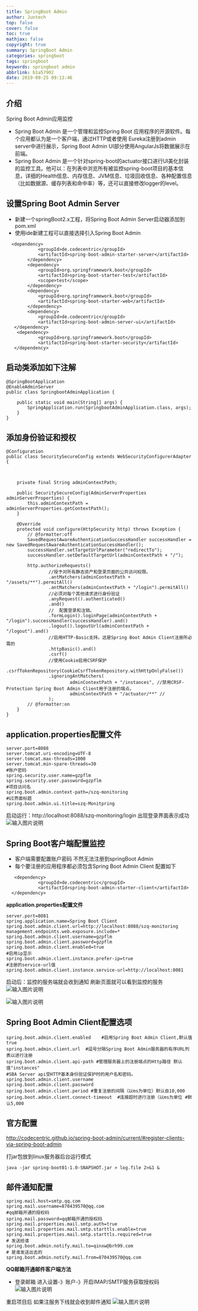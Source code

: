 ```yaml
---
title: SpringBoot Admin
author: Juntech
top: false
cover: false
toc: true
mathjax: false
copyright: true
summary: SpringBoot Admin
categories: springboot
tags: springboot
keywords: springboot admin
abbrlink: b1a57902
date: 2019-09-25 09:13:46
---
```


## 介绍

Spring Boot Admin应用监控 

- Spring Boot Admin 是一个管理和监控Spring Boot 应用程序的开源软件。每个应用都认为是一个客户端，通过HTTP或者使用 Eureka注册到admin server中进行展示，Spring Boot Admin UI部分使用AngularJs将数据展示在前端。
- Spring Boot Admin 是一个针对spring-boot的actuator接口进行UI美化封装的监控工具。他可以：在列表中浏览所有被监控spring-boot项目的基本信息，详细的Health信息、内存信息、JVM信息、垃圾回收信息、各种配置信息（比如数据源、缓存列表和命中率）等，还可以直接修改logger的level。

## 设置Spring Boot Admin Server

- 新建一个springBoot2.x工程，将Spring Boot Admin Server启动器添加到pom.xml
- 使用ide新建工程可以直接选择引入Spring Boot Admin

```
  <dependency>
            <groupId>de.codecentric</groupId>
            <artifactId>spring-boot-admin-starter-server</artifactId>
        </dependency>
        <dependency>
            <groupId>org.springframework.boot</groupId>
            <artifactId>spring-boot-starter-test</artifactId>
            <scope>test</scope>
        </dependency>
        <dependency>
            <groupId>org.springframework.boot</groupId>
            <artifactId>spring-boot-starter-web</artifactId>
        </dependency>
        <dependency>
            <groupId>de.codecentric</groupId>
            <artifactId>spring-boot-admin-server-ui</artifactId>
   </dependency>
    <dependency>
            <groupId>org.springframework.boot</groupId>
            <artifactId>spring-boot-starter-security</artifactId>
   </dependency>
```

## 启动类添加如下注解

```
@SpringBootApplication
@EnableAdminServer
public class SpringbootAdminApplication {

    public static void main(String[] args) {
        SpringApplication.run(SpringbootAdminApplication.class, args);
    }
}
```

## 添加身份验证和授权

```
@Configuration
public class SecuritySecureConfig extends WebSecurityConfigurerAdapter {



    private final String adminContextPath;

    public SecuritySecureConfig(AdminServerProperties adminServerProperties) {
        this.adminContextPath = adminServerProperties.getContextPath();
    }

    @Override
    protected void configure(HttpSecurity http) throws Exception {
        // @formatter:off
        SavedRequestAwareAuthenticationSuccessHandler successHandler = new SavedRequestAwareAuthenticationSuccessHandler();
        successHandler.setTargetUrlParameter("redirectTo");
        successHandler.setDefaultTargetUrl(adminContextPath + "/");

        http.authorizeRequests()
                //授予对所有静态资产和登录页面的公共访问权限。
                .antMatchers(adminContextPath + "/assets/**").permitAll()
                .antMatchers(adminContextPath + "/login").permitAll()
                //必须对每个其他请求进行身份验证
                .anyRequest().authenticated()
                .and()
                //	配置登录和注销。
                .formLogin().loginPage(adminContextPath + "/login").successHandler(successHandler).and()
                .logout().logoutUrl(adminContextPath + "/logout").and()
                //启用HTTP-Basic支持。这是Spring Boot Admin Client注册所必需的
                .httpBasic().and()
                .csrf()
                //使用Cookie启用CSRF保护
                .csrfTokenRepository(CookieCsrfTokenRepository.withHttpOnlyFalse())
                .ignoringAntMatchers(
                        adminContextPath + "/instances", //禁用CRSF-Protection Spring Boot Admin Client用于注册的端点。
                        adminContextPath + "/actuator/**" //
                );
        // @formatter:on
    }
}

```

## application.properties配置文件

```
server.port=8088
server.tomcat.uri-encoding=UTF-8
server.tomcat.max-threads=1000
server.tomcat.min-spare-threads=30
#账户密码
spring.security.user.name=gzpflm
spring.security.user.password=gzpflm
#项目访问名
spring.boot.admin.context-path=/szq-monitoring
#UI界面标题
spring.boot.admin.ui.title=szq-Monitpring

```

启动运行：http://localhost:8088/szq-monitoring/login 出现登录界面表示成功
![输入图片说明](https://images.gitee.com/uploads/images/2018/1016/191838_0f809301_1478371.png "屏幕截图.png")

## Spring Boot客户端配置监控

- 客户端需要配置账户密码 不然无法注册到springBoot Admin
- 每个要注册的应用程序都必须包含Spring Boot Admin Client 配置如下

```
   <dependency>
            <groupId>de.codecentric</groupId>
            <artifactId>spring-boot-admin-starter-client</artifactId>
  </dependency>
```

 **application.properties配置文件** 

```
server.port=8081
spring.application.name=Spring Boot Client
spring.boot.admin.client.url=http://localhost:8088/szq-monitoring
management.endpoints.web.exposure.include=*
spring.boot.admin.client.username=gzpflm
spring.boot.admin.client.password=gzpflm
spring.boot.admin.client.enabled=true
#启用ip显示
spring.boot.admin.client.instance.prefer-ip=true
#注册的service-url值
spring.boot.admin.client.instance.service-url=http://localhost:8081
```

启动后：监控的服务端就会收到通知 刷新页面就可以看到监控的服务
![输入图片说明](https://images.gitee.com/uploads/images/2018/1016/192538_bd25cd6d_1478371.png "屏幕截图.png")

![输入图片说明](https://images.gitee.com/uploads/images/2018/1016/192619_d4dab5d0_1478371.png "屏幕截图.png")

## Spring Boot Admin Client配置选项

```
spring.boot.admin.client.enabled    #启用S​​pring Boot Admin Client,默认值true
spring.boot.admin.client.url  #逗号分隔Spring Boot Admin服务器的有序URL列表以进行注册
spring.boot.admin.client.api-path #管理服务器上的注册端点的Http路径 默认值"instances"
#SBA Server api受HTTP基本身份验证保护时的用户名和密码。
spring.boot.admin.client.username 
spring.boot.admin.client.password
spring.boot.admin.client.period #重复注册的间隔（以ms为单位）默认自10,000
spring.boot.admin.client.connect-timeout  #连接超时进行注册（以ms为单位 #默认5,000
```

## 官方配置

http://codecentric.github.io/spring-boot-admin/current/#register-clients-via-spring-boot-admin

打jar包放到linux服务器后台运行模式

```
java -jar spring-boot01-1.0-SNAPSHOT.jar > log.file 2>&1 &
```

## 邮件通知配置

```
spring.mail.host=smtp.qq.com
spring.mail.username=870439570@qq.com
#qq邮箱开通的授权码
spring.mail.password=qq邮箱开通的授权码
spring.mail.properties.mail.smtp.auth=true
spring.mail.properties.mail.smtp.starttls.enable=true
spring.mail.properties.mail.smtp.starttls.required=true
# 发送给谁
spring.boot.admin.notify.mail.to=qinxw@brh99.com
# 是谁发送出去的
spring.boot.admin.notify.mail.from=870439570@qq.com
```

 **QQ邮箱开通邮件客户端方法** 

- 登录邮箱 进入设置-》账户-》开启IMAP/SMTP服务获取授权码
  ![输入图片说明](https://images.gitee.com/uploads/images/2018/1017/200425_f77fa9d0_1478371.png "屏幕截图.png")

重启项目后 如果注服务下线就会收到邮件通知
![输入图片说明](https://images.gitee.com/uploads/images/2018/1017/200558_12933ddc_1478371.png "屏幕截图.png")